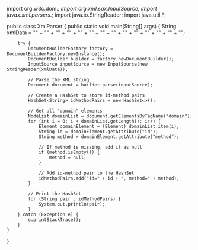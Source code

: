 import org.w3c.dom.*;
import org.xml.sax.InputSource;
import javax.xml.parsers.*;
import java.io.StringReader;
import java.util.*;

public class XmlParser {
    public static void main(String[] args) {
        String xmlData = "<groups>" +
                "<group id='1' name='a'>" +
                "<constant name='z'/>" +
                "<domain id='1a' method='zebra' />" +
                "</group>" +
                "<group id='2' name='b'>" +
                "<constant name='y'/>" +
                "<domain id='1b' method='zea' />" +
                "</group>" +
                "<group id='3' name='a'>" +
                "<constant name='z'/>" +
                "<domain id='1c' />" +
                "</group>" +
                "</groups>";

        try {
            DocumentBuilderFactory factory = DocumentBuilderFactory.newInstance();
            DocumentBuilder builder = factory.newDocumentBuilder();
            InputSource inputSource = new InputSource(new StringReader(xmlData));

            // Parse the XML string
            Document document = builder.parse(inputSource);

            // Create a HashSet to store id-method pairs
            HashSet<String> idMethodPairs = new HashSet<>();

            // Get all "domain" elements
            NodeList domainList = document.getElementsByTagName("domain");
            for (int i = 0; i < domainList.getLength(); i++) {
                Element domainElement = (Element) domainList.item(i);
                String id = domainElement.getAttribute("id");
                String method = domainElement.getAttribute("method");

                // If method is missing, add it as null
                if (method.isEmpty()) {
                    method = null;
                }

                // Add id-method pair to the HashSet
                idMethodPairs.add("id=" + id + ", method=" + method);
            }

            // Print the HashSet
            for (String pair : idMethodPairs) {
                System.out.println(pair);
            }
        } catch (Exception e) {
            e.printStackTrace();
        }
    }
}

